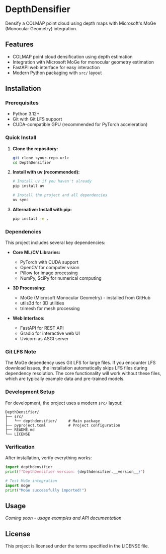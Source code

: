 # DepthDensifier

Densify a COLMAP point cloud using depth maps with Microsoft's MoGe (Monocular Geometry) integration.

## Features

- COLMAP point cloud densification using depth estimation
- Integration with Microsoft MoGe for monocular geometry estimation
- FastAPI web interface for easy interaction
- Modern Python packaging with `src/` layout

## Installation

### Prerequisites

- Python 3.12+
- Git with Git LFS support
- CUDA-compatible GPU (recommended for PyTorch acceleration)

### Quick Install

1. **Clone the repository:**
   ```bash
   git clone <your-repo-url>
   cd DepthDensifier
   ```

2. **Install with uv (recommended):**
   ```bash
   # Install uv if you haven't already
   pip install uv
   
   # Install the project and all dependencies
   uv sync
   ```

3. **Alternative: Install with pip:**
   ```bash
   pip install -e .
   ```

### Dependencies

This project includes several key dependencies:

- **Core ML/CV Libraries:**
  - PyTorch with CUDA support
  - OpenCV for computer vision
  - Pillow for image processing
  - NumPy, SciPy for numerical computing

- **3D Processing:**
  - MoGe (Microsoft Monocular Geometry) - installed from GitHub
  - utils3d for 3D utilities
  - trimesh for mesh processing

- **Web Interface:**
  - FastAPI for REST API
  - Gradio for interactive web UI
  - Uvicorn as ASGI server

### Git LFS Note

The MoGe dependency uses Git LFS for large files. If you encounter LFS download issues, the installation automatically skips LFS files during dependency resolution. The core functionality will work without these files, which are typically example data and pre-trained models.

### Development Setup

For development, the project uses a modern `src/` layout:

```
DepthDensifier/
├── src/
│   └── depthdensifier/     # Main package
├── pyproject.toml          # Project configuration
├── README.md
└── LICENSE
```

### Verification

After installation, verify everything works:

```python
import depthdensifier
print(f"DepthDensifier version: {depthdensifier.__version__}")

# Test MoGe integration
import moge
print("MoGe successfully imported!")
```

## Usage

*Coming soon - usage examples and API documentation*

## License

This project is licensed under the terms specified in the LICENSE file.
